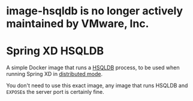 # image-hsqldb is no longer actively maintained by VMware, Inc.

# Spring XD HSQLDB
A simple Docker image that runs a [HSQLDB](http://hsqldb.org/) process, to be used when running Spring XD in [distributed mode](http://docs.spring.io/spring-xd/docs/1.0.0.BUILD-SNAPSHOT/reference/html/#running-distributed-mode).

You don't need to use this exact image, any image that runs HSQLDB and `EXPOSE`s the server port is certainly fine.